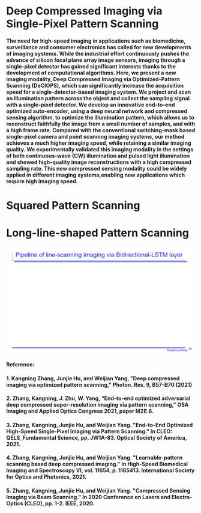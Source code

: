 # Deep Compressed Imaging via Single-Pixel Pattern Scanning
#### The need for high-speed imaging in applications such as biomedicine, surveillance and consumer electronics has called for new developments of imaging systems. While the industrial effort continuously pushes the advance of silicon focal plane array image sensors, imaging through a single-pixel detector has gained significant interests thanks to the development of computational algorithms. Here, we present a new imaging modality, Deep Compressed Imaging via Optimized-Pattern Scanning (DeCIOPS), which can significantly increase the acquisition speed for a single-detector-based imaging system. We project and scan an illumination pattern across the object and collect the sampling signal with a single-pixel detector. We develop an innovative end-to-end optimized auto-encoder, using a deep neural network and compressed sensing algorithm, to optimize the illumination pattern, which allows us to reconstruct faithfully the image from a small number of samples, and with a high frame rate. Compared with the conventional switching-mask based single-pixel camera and point scanning imaging systems, our method achieves a much higher imaging speed, while retaining a similar imaging quality. We experimentally validated this imaging modality in the settings of both continuous-wave (CW) illumination and pulsed light illumination and showed high-quality image reconstructions with a high compressed sampling rate. This new compressed sensing modality could be widely applied in different imaging systems,enabling new applications which require high imaging speed.

# Squared Pattern Scanning


# Long-line-shaped Pattern Scanning
![](https://github.com/KangningZhang/Deep-Compressed-Imaging-via-Single-Pixel-Pattern-Scanning/blob/main/Figures/Long-line-shaped%20Scanning.gif)

#### Reference: 
#### 1. Kangning Zhang, Junjie Hu, and Weijian Yang, "Deep compressed imaging via optimized pattern scanning," Photon. Res. 9, B57-B70 (2021)
#### 2. Zhang, Kangning, J. Zhu, W. Yang, “End-to-end optimized adversarial deep compressed super-resolution imaging via pattern scanning,” OSA Imaging and Applied Optics Congress 2021, paper M2E.6.
#### 3. Zhang, Kangning, Junjie Hu, and Weijian Yang. "End-to-End Optimized High-Speed Single-Pixel Imaging via Pattern Scanning." In CLEO: QELS_Fundamental Science, pp. JW1A-83. Optical Society of America, 2021.
#### 4. Zhang, Kangning, Junjie Hu, and Weijian Yang. "Learnable-pattern scanning based deep compressed imaging." In High-Speed Biomedical Imaging and Spectroscopy VI, vol. 11654, p. 1165413. International Society for Optics and Photonics, 2021.
#### 5. Zhang, Kangning, Junjie Hu, and Weijian Yang. "Compressed Sensing Imaging via Beam Scanning." In 2020 Conference on Lasers and Electro-Optics (CLEO), pp. 1-2. IEEE, 2020.
